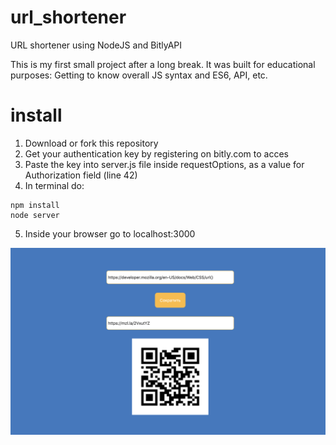 # url_shortener
URL shortener using NodeJS and BitlyAPI

This is my first small project after a long break. It was built for educational purposes: 
Getting to know overall JS syntax and ES6, API, etc.

# install
1. Download or fork this repository
2. Get your authentication key by registering on bitly.com to acces
3. Paste the key into server.js file inside requestOptions, as a value for Authorization field (line 42)
4. In terminal do:
```
npm install
node server
```
5. Inside your browser go to localhost:3000

![Alt text](server/static_files/screenshot.png?raw=true "Preview")
